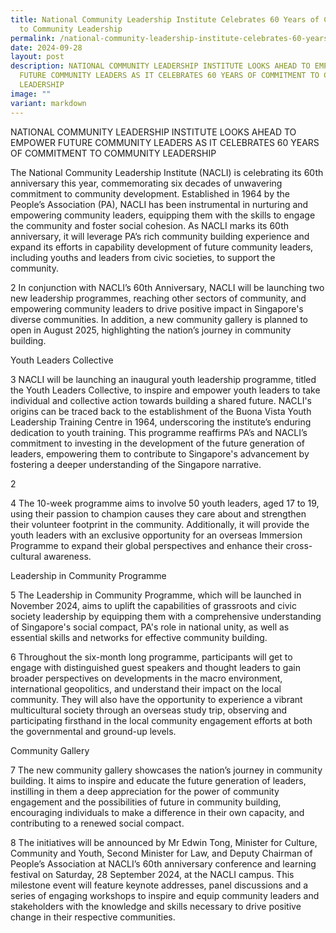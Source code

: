 ```yaml
---
title: National Community Leadership Institute Celebrates 60 Years of Commitment
  to Community Leadership
permalink: /national-community-leadership-institute-celebrates-60-years-of-commitment-to-community-leadership/
date: 2024-09-28
layout: post
description: NATIONAL COMMUNITY LEADERSHIP INSTITUTE LOOKS AHEAD TO EMPOWER
  FUTURE COMMUNITY LEADERS AS IT CELEBRATES 60 YEARS OF COMMITMENT TO COMMUNITY
  LEADERSHIP
image: ""
variant: markdown
---
```

<p>NATIONAL COMMUNITY LEADERSHIP INSTITUTE LOOKS AHEAD TO EMPOWER FUTURE
COMMUNITY LEADERS AS IT CELEBRATES 60 YEARS OF COMMITMENT TO COMMUNITY
LEADERSHIP</p>
<p>The National Community Leadership Institute (NACLI) is celebrating its
60th anniversary this year, commemorating six decades of unwavering commitment
to community development. Established in 1964 by the People’s Association
(PA), NACLI has been instrumental in nurturing and empowering community
leaders, equipping them with the skills to engage the community and foster
social cohesion. As NACLI marks its 60th anniversary, it will leverage
PA’s rich community building experience and expand its efforts in capability
development of future community leaders, including youths and leaders from
civic societies, to support the community.</p>
<p>2 In conjunction with NACLI’s 60th Anniversary, NACLI will be launching
two new leadership programmes, reaching other sectors of community, and
empowering community leaders to drive positive impact in Singapore's diverse
communities. In addition, a new community gallery is planned to open in
August 2025, highlighting the nation’s journey in community building.</p>
<p>Youth Leaders Collective</p>
<p>3 NACLI will be launching an inaugural youth leadership programme, titled
the Youth Leaders Collective, to inspire and empower youth leaders to take
individual and collective action towards building a shared future. NACLI's
origins can be traced back to the establishment of the Buona Vista Youth
Leadership Training Centre in 1964, underscoring the institute’s enduring
dedication to youth training. This programme reaffirms PA’s and NACLI’s
commitment to investing in the development of the future generation of
leaders, empowering them to contribute to Singapore's advancement by fostering
a deeper understanding of the Singapore narrative.</p>
<p>2</p>
<p>4 The 10-week programme aims to involve 50 youth leaders, aged 17 to 19,
using their passion to champion causes they care about and strengthen their
volunteer footprint in the community. Additionally, it will provide the
youth leaders with an exclusive opportunity for an overseas Immersion Programme
to expand their global perspectives and enhance their cross-cultural awareness.</p>
<p>Leadership in Community Programme</p>
<p>5 The Leadership in Community Programme, which will be launched in November
2024, aims to uplift the capabilities of grassroots and civic society leadership
by equipping them with a comprehensive understanding of Singapore's social
compact, PA's role in national unity, as well as essential skills and networks
for effective community building.</p>
<p>6 Throughout the six-month long programme, participants will get to engage
with distinguished guest speakers and thought leaders to gain broader perspectives
on developments in the macro environment, international geopolitics, and
understand their impact on the local community. They will also have the
opportunity to experience a vibrant multicultural society through an overseas
study trip, observing and participating firsthand in the local community
engagement efforts at both the governmental and ground-up levels.</p>
<p>Community Gallery</p>
<p>7 The new community gallery showcases the nation’s journey in community
building. It aims to inspire and educate the future generation of leaders,
instilling in them a deep appreciation for the power of community engagement
and the possibilities of future in community building, encouraging individuals
to make a difference in their own capacity, and contributing to a renewed
social compact.</p>
<p>8 The initiatives will be announced by Mr Edwin Tong, Minister for Culture,
Community and Youth, Second Minister for Law, and Deputy Chairman of People’s
Association at NACLI’s 60th anniversary conference and learning festival
on Saturday, 28 September 2024, at the NACLI campus. This milestone event
will feature keynote addresses, panel discussions and a series of engaging
workshops to inspire and equip community leaders and stakeholders with
the knowledge and skills necessary to drive positive change in their respective
communities.</p>